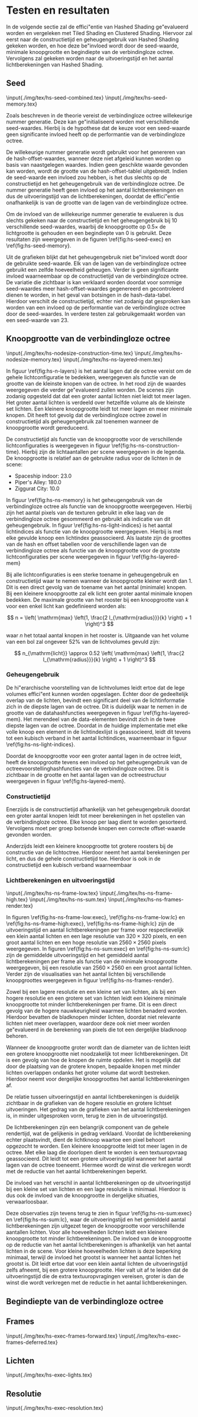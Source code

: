 # Testen en resultaten

In de volgende sectie zal de effici\"entie van Hashed Shading ge\"evalueerd 
worden en vergeleken met Tiled Shading en Clustered Shading. Hiervoor zal eerst
naar de constructietijd en geheugengebruik van Hashed Shading gekeken worden, en
hoe deze be\"invloed wordt door de seed-waarde, minimale knoopgrootte en 
begindiepte van de verbindingloze octree. Vervolgens zal gekeken worden naar de
uitvoeringstijd en het aantal lichtberekeningen van Hashed Shading.


## Seed

\input{./img/tex/hs-seed-combined.tex}
\input{./img/tex/hs-seed-memory.tex}

Zoals beschreven in de theorie vereist de verbindingloze octree willekeurige
nummer generatie. Deze kan ge\"initialiseerd worden met verschillende 
seed-waardes. Hierbij is de hypothese dat de keuze voor een seed-waarde geen
significante invloed heeft op de performantie van de verbindingloze octree.

De willekeurige nummer generatie wordt gebruikt voor het genereren van de 
hash-offset-waardes, wanneer deze niet afgeleid kunnen worden op basis van
naastgelegen waardes. Indien geen geschikte waarde gevonden kan worden, wordt
de grootte van de hash-offset-tablel uitgebreidt. Indien de seed-waarde een
invloed zou hebben, is het dus slechts op de constructietijd en het 
geheugengebruik van de verbindingloze octree. De nummer generatie heeft geen
invloed op het aantal lichtberekeningen en dus de uitvoeringstijd van de 
lichtberekeningen, doordat de effici\"entie onafhankelijk is van de grootte
van de lagen van de verbindingloze octree.

Om de invloed van de willekeurige nummer generatie te evalueren is dus slechts
gekeken naar de constructietijd en het geheugengebruik bij 10 verschillende 
seed-waardes, waarbij de knoopgrootte op $0.5 \times$ de lichtgrootte is 
gehouden en een begindiepte van $0$ is gebruikt. Deze resultaten zijn 
weergegeven in de figuren \ref{fig:hs-seed-exec} en 
\ref{fig:hs-seed-memory}. 

Uit de grafieken blijkt dat het geheugengebruik niet be\"invloed wordt door de 
gebruikte seed-waarde. Elk van de lagen van de verbindingloze octree gebruikt 
een zelfde hoeveelheid geheugen. Verder is geen significante invloed 
waarneembaar op de constructietijd van de verbindingloze octree. De variatie
die zichtbaar is kan verklaard worden doordat voor sommige seed-waardes meer
hash-offset-waardes gegenereerd en gecontroleerd dienen te worden, in het
geval van botsingen in de hash-data-tabel. Hierdoor verschilt de 
constructietijd, echter niet zodanig dat gesproken kan worden van een invloed
op de performantie van de verbindingloze octree door de seed-waardes.
In verdere testen zal gebruikgemaakt worden van een seed-waarde van $23$.

## Knoopgrootte van de verbindingloze octree

\input{./img/tex/hs-nodesize-construction-time.tex}
\input{./img/tex/hs-nodesize-memory.tex}
\input{./img/tex/hs-ns-layered-mem.tex}

In figuur \ref{fig:hs-n-layers} is het aantal lagen dat de octree vereist om de
gehele lichtconfiguratie te bedekken, weergegeven als functie van de grootte van
de kleinste knopen van de octree. In het rood zijn de waardes weergegeven die
verder ge\"evalueerd zullen worden. De scenes zijn zodanig opgesteld dat dat 
een groter aantal lichten niet leidt tot meer lagen. Het groter aantal lichten
is verdeeld over hetzelfde volume als de kleinste set lichten. Een kleinere 
knoopgrootte leidt tot meer lagen en meer minimale knopen. Dit heeft tot 
gevolg dat de verbindingloze octree zowel in constructietijd als geheugengebruik
zal toenemen wanneer de knoopgrootte wordt gereduceerd.

De constructietijd als functie van de knoopgrootte voor de verschillende 
lichtconfiguraties is weergegeven in figuur \ref{fig:hs-ns-construction-time}. 
Hierbij zijn de lichtaantallen per scene weergegeven in de legenda. De
knoopgrootte is relatief aan de gebruikte radius voor de lichten in de scene:

* Spaceship indoor: $23.0$
* Piper's Alley: $180.0$
* Ziggurat City: $10.0$

In figuur \ref{fig:hs-ns-memory} is het geheugengebruik van de verbindingloze
octree als functie van de knoopgrootte weergegeven. Hierbij zijn het aantal 
pixels van de texturen gebruikt in elke laag van de verbindingloze octree 
gesommeerd en gebruikt als indicatie van dit geheugengebruik.
In figuur \ref{fig:hs-ns-light-indices} is het aantal lichtindices als
functie van de knoopgrootte weergegeven. Hierbij is met elke gevulde knoop
een lichtindex geassocieerd. Als laatste zijn de groottes van de hash en 
offset tabellen voor de verschillende lagen van de verbindingloze octree
als functie van de knoopgrootte voor de grootste lichtconfiguraties per scene
weergegeven in figuur \ref{fig:hs-layered-mem}

Bij alle lichtconfiguraties is een sterke toename in geheugengebruik en 
constructietijd waar te nemen wanneer de knoopgrootte kleiner wordt dan $1$.
Dit is een direct gevolg van de toename van het aantal (minimale) knopen. 
Bij een kleinere knoopgrootte zal elk licht een groter aantal minimale 
knopen bedekken. De maximale grootte van het rooster bij een knoopgrootte van
$k$ voor een enkel licht kan gedefinieerd worden als:

$$ n = \left( \mathrm{max} \left(1, \frac{2 l_{\mathrm{radius}}}{k} \right) + 1 \right)^3 $$

waar $n$ het totaal aantal knopen in het rooster is. Uitgaande van het volume
van een bol zal ongeveer $52\%$ van de lichtvolumes gevuld zijn:

$$ n_{\mathrm{licht}} \approx 0.52 \left( \mathrm{max} \left(1, \frac{2 l_{\mathrm{radius}}}{k} \right) + 1 \right)^3 $$

### Geheugengebruik

De hi\"erarchische voorstelling van de lichtvolumes leidt ertoe dat de lege 
volumes effici\"ent kunnen worden opgeslagen. Echter door de gedeeltelijk
overlap van de lichten, bevindt een significant deel van de lichtinformatie zich
in de diepste lagen van de octree. Dit is duidelijk waar te nemen in de grootte
van de datahashfuncties weergegeven in figuur \ref{fig:hs-layered-mem}.
Het merendeel van de data-elementen bevindt zich in de twee diepste lagen van de
octree. Doordat in de huidige implementatie met elke volle knoop een element in
de lichtindexlijst is geassocieerd, leidt dit tevens tot een kubisch verband
in het aantal lichtindices, waarneembaar in figuur \ref{fig:hs-ns-light-indices}.

Doordat de knoopgrootte voor een groter aantal lagen in de octree leidt, heeft 
de knoopgrootte tevens een invloed op het geheugengebruik van de 
octreevoorstellinghashfuncties van de verbindingloze octree. Dit is zichtbaar in
de grootte en het aantal lagen van de octreestructuur weergegeven in figuur 
\ref{fig:hs-layered-mem}.

### Constructietijd

Enerzijds is de constructietijd afhankelijk van het geheugengebruik doordat een
groter aantal knopen leidt tot meer berekeningen in het opstellen van de 
verbindingloze octree. Elke knoop per laag dient te worden gesorteerd. 
Vervolgens moet per groep botsende knopen een correcte offset-waarde gevonden 
worden.

Anderzijds leidt een kleinere knoopgrootte tot grotere roosters bij de 
constructie van de lichtoctree. Hierdoor neemt het aantal berekeningen per 
licht, en dus de gehele constructietijd toe. Hierdoor is ook in de 
constructietijd een kubisch verband waarneembaar

### Lichtberekeningen en uitvoeringstijd

\input{./img/tex/hs-ns-frame-low.tex}
\input{./img/tex/hs-ns-frame-high.tex}
\input{./img/tex/hs-ns-sum.tex}
\input{./img/tex/hs-ns-frames-render.tex}

In figuren \ref{fig:hs-ns-frame-low:exec}, \ref{fig:hs-ns-frame-low:lc} en
\ref{fig:hs-ns-frame-high:exec}, \ref{fig:hs-ns-frame-high:lc} zijn de 
uitvoeringstijd en aantal lichtberekeningen per frame voor respectievelijk een 
klein aantal lichten en een lage resolutie van $320 \times 320$ pixels, en een 
groot aantal lichten en een hoge resolutie van $2560 \times 2560$ pixels 
weergegeven. In figuren \ref{fig:hs-ns-sum:exec} en \ref{fig:hs-ns-sum:lc} zijn 
de gemiddelde uitvoeringstijd en het gemiddeld aantal lichtberekeningen per frame 
als functie van de minimale knoopgrootte weergegeven, bij een resolutie van 
$2560 \times 2560$ en een groot aantal lichten. Verder zijn de visualisaties
van het aantal lichten bij verschillende knoopgroottes weergegeven in figuur 
\ref{fig:hs-ns-frames-render}.

Zowel bij een lagere resolutie en een kleine set van lichten, als bij een hogere
resolutie en een grotere set van lichten leidt een kleinere minimale knoopgrootte
tot minder lichtberekeningen per frame. Dit is een direct gevolg van de hogere
nauwkeurigheid waarmee lichten benaderd worden. Hierdoor bevatten de bladknopen
minder lichten, doordat niet relevante lichten niet meer overlappen, waardoor
deze ook niet meer worden ge\"evalueerd in de berekening van pixels die tot een
dergelijke bladknoop behoren.

Wanneer de knoopgrootte groter wordt dan de diameter van de lichten leidt een
grotere knoopgrootte niet noodzakelijk tot meer lichtberekeningen. Dit is een
gevolg van hoe de knopen de ruimte opdelen. Het is mogelijk dat door de 
plaatsing van de grotere knopen, bepaalde knopen met minder lichten overlappen
ondanks het groter volume dat wordt bestreken. Hierdoor neemt voor dergelijke
knoopgroottes het aantal lichtberekeningen af.

De relatie tussen uitvoeringstijd en aantal lichtberekeningen is duidelijk 
zichtbaar in de grafieken van de hogere resolutie en grotere lichtset 
uitvoeringen. Het gedrag van de grafieken van het aantal lichtberekeningen
is, in minder uitgesproken vorm, terug te zien in de uitvoeringstijd.

De lichtberekeningen zijn een belangrijk component van de gehele rendertijd,
wat de gelijkenis in gedrag verklaard. Voordat de lichtberekening echter 
plaatsvindt, dient de lichtknoop waartoe een pixel behoort opgezocht te worden.
Een kleinere knoopgrootte leidt tot meer lagen in de octree. Met elke laag
die doorlopen dient te worden is een textuuropvraag geassocieerd. Dit leidt
tot een grotere uitvoeringstijd wanneer het aantal lagen van de octree toeneemt.
Hiermee wordt de winst die verkregen wordt met de reductie van het aantal 
lichtberekeningen beperkt. 

De invloed van het verschil in aantal lichtberekeningen op de uitvoeringstijd
bij een kleine set van lichten en een lage resolutie is minimaal. Hierdoor is 
dus ook de invloed van de knoopgrootte in dergelijke situaties, verwaarloosbaar.

Deze observaties zijn tevens terug te zien in figuur \ref{fig:hs-ns-sum:exec}
en \ref{fig:hs-ns-sum:lc}, waar de uitvoeringstijd en het gemiddeld aantal 
lichtberekeningen zijn uitgezet tegen de knoopgrootte voor verschillende 
aantallen lichten. Voor alle hoeveelheden lichten leidt een kleinere 
knoopgrootte tot minder lichtberekeningen. De invloed van de knoopgrootte
op de reductie van het aantal lichtberekeningen is afhankelijk van het
aantal lichten in de scene. Voor kleine hoeveelheden lichten is deze beperking
minimaal, terwijl de invloed het grootst is wanneer het aantal lichten het 
grootst is. Dit leidt ertoe dat voor een klein aantal lichten de uitvoeringstijd
zelfs afneemt, bij een grotere knoopgrootte. Hier valt uit af te leiden dat
de uitvoeringstijd die de extra textuuropvragingen vereisen, groter is dan de
winst die wordt verkregen met de reductie in het aantal lichtberekeningen.


## Begindiepte van de verbindingloze octree


## Frames

\input{./img/tex/hs-exec-frames-forward.tex}
\input{./img/tex/hs-exec-frames-deferred.tex}

## Lichten

\input{./img/tex/hs-exec-lights.tex}

## Resolutie

\input{./img/tex/hs-exec-resolution.tex}

